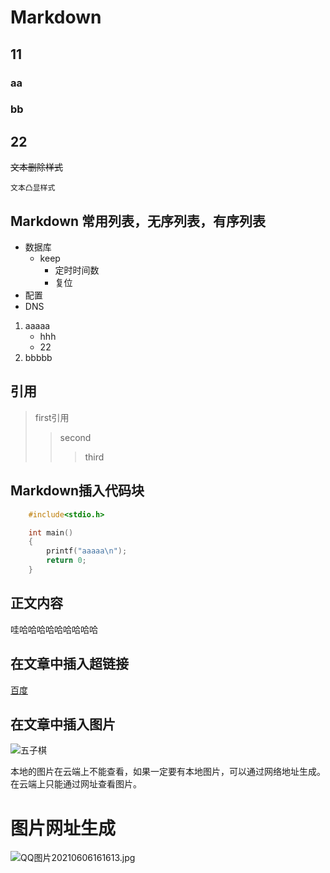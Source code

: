 # Markdown
## 11
### aa
### bb
## 22

~~文本删除样式~~

`文本凸显样式`

## Markdown 常用列表，无序列表，有序列表
* 数据库
	* keep
		* 定时时间数
		* 复位
* 配置
* DNS

1. aaaaa
	* hhh
	* 22
2. bbbbb

## 引用
> first引用
> > second
> > > third

## Markdown插入代码块
```c
	#include<stdio.h>

	int main()
	{
		printf("aaaaa\n");
		return 0;
	}
```

## 正文内容
哇哈哈哈哈哈哈哈哈哈

## 在文章中插入超链接
[百度](https://www.baidu.com "跳转到百度")

## 在文章中插入图片
![五子棋]("C:/Users/lx/Pictures/QQ图片20210606161613.jpg")

本地的图片在云端上不能查看，如果一定要有本地图片，可以通过网络地址生成。在云端上只能通过网址查看图片。

# 图片网址生成
![QQ图片20210606161613.jpg](https://s2.loli.net/2022/01/19/sohr1vfVQUmBMta.jpg)
